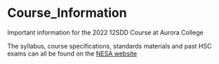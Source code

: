 # Course_Information
Important information for the 2022 12SDD Course at Aurora College

The syllabus, course specifications, standards materials and past HSC exams can all be found on the [NESA website](https://educationstandards.nsw.edu.au/wps/portal/nesa/11-12/stage-6-learning-areas/technologies/software-design-development)
